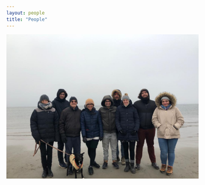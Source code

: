 ```yaml
---
layout: people
title: "People"
---
```

<img src="https://github.com/lopezgarridolab/lopezgarridolab.github.io/blob/gh-pages/assets/img/GroupPhoto.jpg"/>
